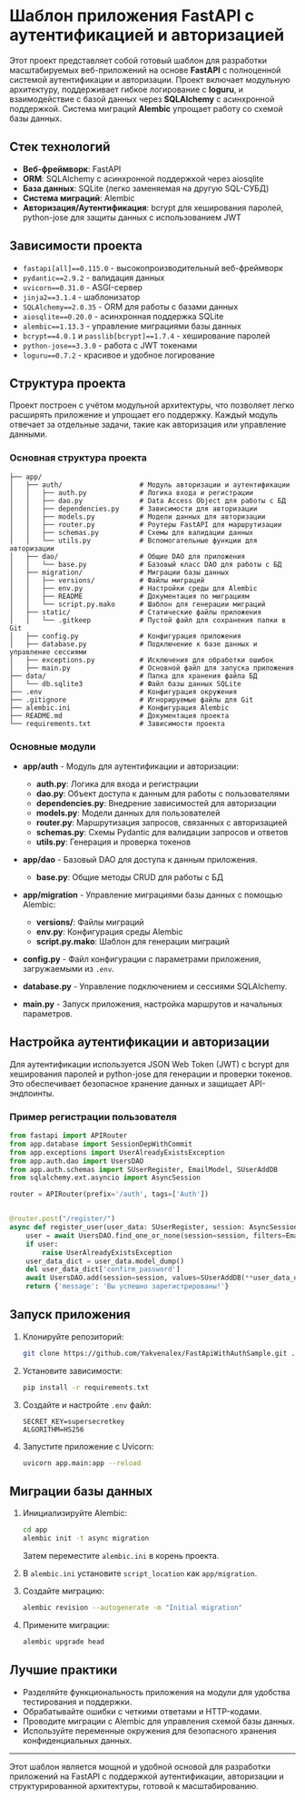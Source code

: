 # Шаблон приложения FastAPI с аутентификацией и авторизацией

Этот проект представляет собой готовый шаблон для разработки масштабируемых веб-приложений на основе **FastAPI** с
полноценной системой аутентификации и авторизации. Проект включает модульную архитектуру, поддерживает гибкое
логирование с **loguru**, и взаимодействие с базой данных через **SQLAlchemy** с асинхронной поддержкой. Система
миграций **Alembic** упрощает работу со схемой базы данных.

## Стек технологий

- **Веб-фреймворк**: FastAPI
- **ORM**: SQLAlchemy с асинхронной поддержкой через aiosqlite
- **База данных**: SQLite (легко заменяемая на другую SQL-СУБД)
- **Система миграций**: Alembic
- **Авторизация/Аутентификация**: bcrypt для хеширования паролей, python-jose для защиты данных с использованием JWT

## Зависимости проекта

- `fastapi[all]==0.115.0` - высокопроизводительный веб-фреймворк
- `pydantic==2.9.2` - валидация данных
- `uvicorn==0.31.0` - ASGI-сервер
- `jinja2==3.1.4` - шаблонизатор
- `SQLAlchemy==2.0.35` - ORM для работы с базами данных
- `aiosqlite==0.20.0` - асинхронная поддержка SQLite
- `alembic==1.13.3` - управление миграциями базы данных
- `bcrypt==4.0.1` и `passlib[bcrypt]==1.7.4` - хеширование паролей
- `python-jose==3.3.0` - работа с JWT токенами
- `loguru==0.7.2` - красивое и удобное логирование

## Структура проекта

Проект построен с учётом модульной архитектуры, что позволяет легко расширять приложение и упрощает его поддержку.
Каждый модуль отвечает за отдельные задачи, такие как авторизация или управление данными.

### Основная структура проекта

```
├── app/
│   ├── auth/                   # Модуль авторизации и аутентификации
│   │   ├── auth.py             # Логика входа и регистрации
│   │   ├── dao.py              # Data Access Object для работы с БД
│   │   ├── dependencies.py     # Зависимости для авторизации
│   │   ├── models.py           # Модели данных для авторизации
│   │   ├── router.py           # Роутеры FastAPI для маршрутизации
│   │   ├── schemas.py          # Схемы для валидации данных
│   │   └── utils.py            # Вспомогательные функции для авторизации
│   ├── dao/                    # Общие DAO для приложения
│   │   └── base.py             # Базовый класс DAO для работы с БД
│   ├── migration/              # Миграции базы данных
│   │   ├── versions/           # Файлы миграций
│   │   ├── env.py              # Настройки среды для Alembic
│   │   ├── README              # Документация по миграциям
│   │   └── script.py.mako      # Шаблон для генерации миграций
│   ├── static/                 # Статические файлы приложения
│   │   └── .gitkeep            # Пустой файл для сохранения папки в Git
│   ├── config.py               # Конфигурация приложения
│   ├── database.py             # Подключение к базе данных и управление сессиями
│   ├── exceptions.py           # Исключения для обработки ошибок
│   ├── main.py                 # Основной файл для запуска приложения
├── data/                       # Папка для хранения файла БД
│   └── db.sqlite3              # Файл базы данных SQLite
├── .env                        # Конфигурация окружения
├── .gitignore                  # Игнорируемые файлы для Git
├── alembic.ini                 # Конфигурация Alembic
├── README.md                   # Документация проекта
└── requirements.txt            # Зависимости проекта
```

### Основные модули

- **app/auth** - Модуль для аутентификации и авторизации:
  
  - **auth.py**: Логика для входа и регистрации
  - **dao.py**: Объект доступа к данным для работы с пользователями
  - **dependencies.py**: Внедрение зависимостей для авторизации
  - **models.py**: Модели данных для пользователей
  - **router.py**: Маршрутизация запросов, связанных с авторизацией
  - **schemas.py**: Схемы Pydantic для валидации запросов и ответов
  - **utils.py**: Генерация и проверка токенов

- **app/dao** - Базовый DAO для доступа к данным приложения.
  
  - **base.py**: Общие методы CRUD для работы с БД

- **app/migration** - Управление миграциями базы данных с помощью Alembic:
  
  - **versions/**: Файлы миграций
  - **env.py**: Конфигурация среды Alembic
  - **script.py.mako**: Шаблон для генерации миграций

- **config.py** - Файл конфигурации с параметрами приложения, загружаемыми из `.env`.

- **database.py** - Управление подключением и сессиями SQLAlchemy.

- **main.py** - Запуск приложения, настройка маршрутов и начальных параметров.

## Настройка аутентификации и авторизации

Для аутентификации используется JSON Web Token (JWT) с bcrypt для хеширования паролей и python-jose для генерации и
проверки токенов. Это обеспечивает безопасное хранение данных и защищает API-эндпоинты.

### Пример регистрации пользователя

```python
from fastapi import APIRouter
from app.database import SessionDepWithCommit
from app.exceptions import UserAlreadyExistsException
from app.auth.dao import UsersDAO
from app.auth.schemas import SUserRegister, EmailModel, SUserAddDB
from sqlalchemy.ext.asyncio import AsyncSession

router = APIRouter(prefix='/auth', tags=['Auth'])


@router.post("/register/")
async def register_user(user_data: SUserRegister, session: AsyncSession = SessionDepWithCommit) -> dict:
    user = await UsersDAO.find_one_or_none(session=session, filters=EmailModel(email=user_data.email))
    if user:
        raise UserAlreadyExistsException
    user_data_dict = user_data.model_dump()
    del user_data_dict['confirm_password']
    await UsersDAO.add(session=session, values=SUserAddDB(**user_data_dict))
    return {'message': 'Вы успешно зарегистрированы!'}
```

## Запуск приложения

1. Клонируйте репозиторий:
   
   ```bash
   git clone https://github.com/Yakvenalex/FastApiWithAuthSample.git .
   ```

2. Установите зависимости:
   
   ```bash
   pip install -r requirements.txt
   ```

3. Создайте и настройте `.env` файл:
   
   ```env
   SECRET_KEY=supersecretkey
   ALGORITHM=HS256
   ```

4. Запустите приложение с Uvicorn:
   
   ```bash
   uvicorn app.main:app --reload
   ```

## Миграции базы данных

1. Инициализируйте Alembic:
   
   ```bash
   cd app
   alembic init -t async migration
   ```
   
   Затем переместите `alembic.ini` в корень проекта.

2. В `alembic.ini` установите `script_location` как `app/migration`.

3. Создайте миграцию:
   
   ```bash
   alembic revision --autogenerate -m "Initial migration"
   ```

4. Примените миграции:
   
   ```bash
   alembic upgrade head
   ```

## Лучшие практики

- Разделяйте функциональность приложения на модули для удобства тестирования и поддержки.
- Обрабатывайте ошибки с четкими ответами и HTTP-кодами.
- Проводите миграции с Alembic для управления схемой базы данных.
- Используйте переменные окружения для безопасного хранения конфиденциальных данных.

---

Этот шаблон является мощной и удобной основой для разработки приложений на FastAPI с поддержкой аутентификации,
авторизации и структурированной архитектуры, готовой к масштабированию.